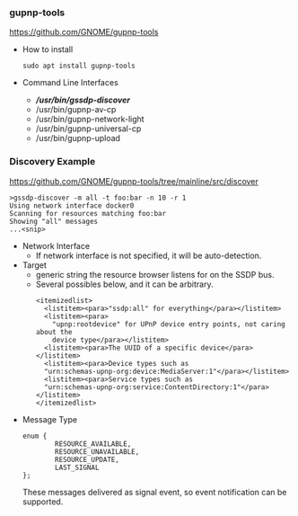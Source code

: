 ### gupnp-tools

https://github.com/GNOME/gupnp-tools

- How to install
  ```
  sudo apt install gupnp-tools
  ```

- Command Line Interfaces
  - ***/usr/bin/gssdp-discover***
  - /usr/bin/gupnp-av-cp
  - /usr/bin/gupnp-network-light
  - /usr/bin/gupnp-universal-cp
  - /usr/bin/gupnp-upload

### Discovery Example

https://github.com/GNOME/gupnp-tools/tree/mainline/src/discover

```
>gssdp-discover -m all -t foo:bar -n 10 -r 1
Using network interface docker0
Scanning for resources matching foo:bar
Showing "all" messages
...<snip>
```

- Network Interface
  - If network interface is not specified, it will be auto-detection.
- Target
  - generic string the resource browser listens for on the SSDP bus.
  - Several possibles below, and it can be arbitrary.
    ```
    <itemizedlist>
      <listitem><para>"ssdp:all" for everything</para></listitem>
      <listitem><para>
        "upnp:rootdevice" for UPnP device entry points, not caring about the
        device type</para></listitem>
      <listitem><para>The UUID of a specific device</para></listitem>
      <listitem><para>Device types such as
      "urn:schemas-upnp-org:device:MediaServer:1"</para></listitem>
      <listitem><para>Service types such as
      "urn:schemas-upnp-org:service:ContentDirectory:1"</para></listitem>
    </itemizedlist>
    ```
- Message Type
  ```
  enum {
          RESOURCE_AVAILABLE,
          RESOURCE_UNAVAILABLE,
          RESOURCE_UPDATE,
          LAST_SIGNAL
  };
  ```
  These messages delivered as signal event, so event notification can be supported.
